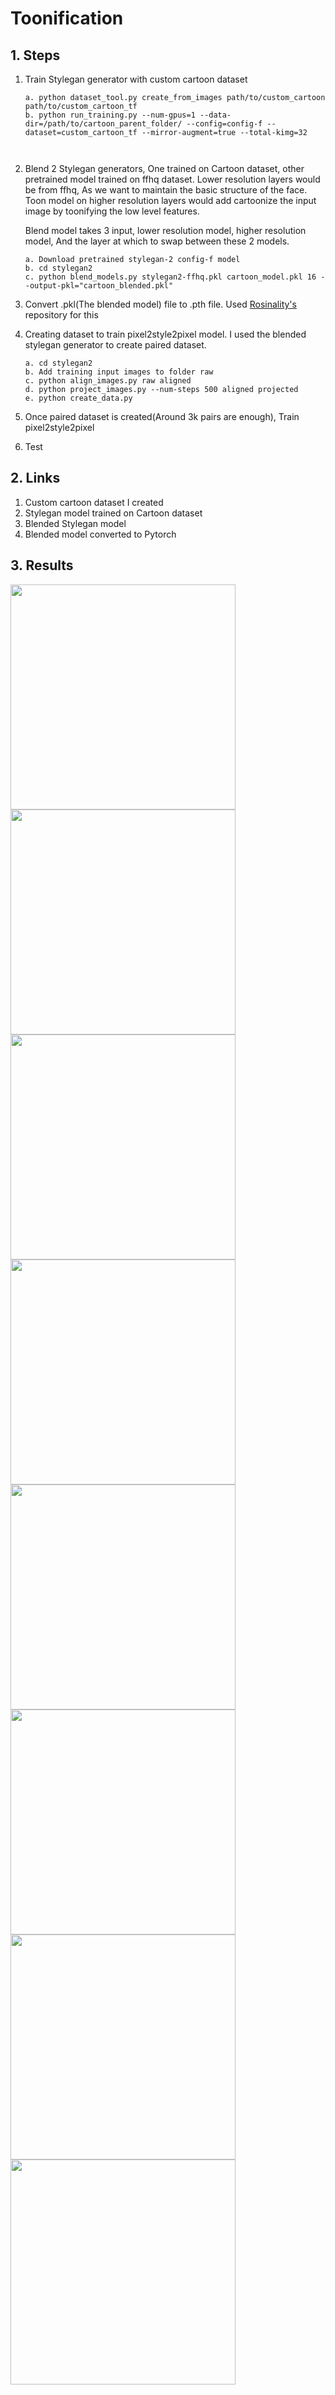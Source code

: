 # Toonification

## 1. Steps

1. Train Stylegan generator with custom cartoon dataset
   
   ```
   a. python dataset_tool.py create_from_images path/to/custom_cartoon path/to/custom_cartoon_tf
   b. python run_training.py --num-gpus=1 --data-dir=/path/to/cartoon_parent_folder/ --config=config-f --dataset=custom_cartoon_tf --mirror-augment=true --total-kimg=32
   
   

2. Blend 2 Stylegan generators, One trained on Cartoon dataset, other pretrained model trained on ffhq dataset.
   Lower resolution layers would be from ffhq, As we want to maintain the basic structure of the face. 
   Toon model on higher resolution layers would add cartoonize the input image by toonifying the low level features.
   
   Blend model takes 3 input, lower resolution model, higher resolution model, And the layer at which to swap between these 2 models.

   ```
   a. Download pretrained stylegan-2 config-f model
   b. cd stylegan2
   c. python blend_models.py stylegan2-ffhq.pkl cartoon_model.pkl 16 --output-pkl="cartoon_blended.pkl"

3. Convert .pkl(The blended model) file to .pth file. Used [Rosinality's](https://github.com/rosinality/stylegan2-pytorch) repository for this
4. Creating dataset to train pixel2style2pixel model.
   I used the blended stylegan generator to create paired dataset.
   
   ```
   a. cd stylegan2
   b. Add training input images to folder raw
   c. python align_images.py raw aligned
   d. python project_images.py --num-steps 500 aligned projected
   e. python create_data.py
   ```
5. Once paired dataset is created(Around 3k pairs are enough), Train pixel2style2pixel
   
   
6. Test

## 2. Links

1. Custom cartoon dataset I created
2. Stylegan model trained on Cartoon dataset
3. Blended Stylegan model
4. Blended model converted to Pytorch


## 3. Results

<img src="https://github.com/Nerdyvedi/Toonification/blob/main/assets/test_6.png" height="360" width="360"> <img src="https://github.com/Nerdyvedi/Toonification/blob/main/assets/out_8.jpeg" height="360" width="360">
<img src="https://github.com/Nerdyvedi/Toonification/blob/main/assets/test_5.png" height="360" width="360"> <img src="https://github.com/Nerdyvedi/Toonification/blob/main/assets/out_5.jpeg" height="360" width="360">
<img src="https://github.com/Nerdyvedi/Toonification/blob/main/assets/test_4.png" height="360" width="360"> <img src="https://github.com/Nerdyvedi/Toonification/blob/main/assets/out_4.jpeg" height="360" width="360">
<img src="https://github.com/Nerdyvedi/Toonification/blob/main/assets/test_7.jpeg" height="360" width="360"> <img src="https://github.com/Nerdyvedi/Toonification/blob/main/assets/out_7.jpeg" height="360" width="360">


